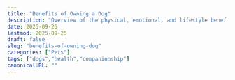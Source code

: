 ```yaml
---
title: "Benefits of Owning a Dog"
description: "Overview of the physical, emotional, and lifestyle benefits of having a dog as a pet."
date: 2025-09-25
lastmod: 2025-09-25
draft: false
slug: "benefits-of-owning-dog"
categories: ["Pets"]
tags: ["dogs","health","companionship"]
canonicalURL: ""
---
```

<!-- Content goes here -->
